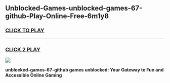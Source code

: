 
## Unblocked-Games-unblocked-games-67-github-Play-Online-Free-6m1y8
<h3>
<a href="https://premium76.site?title=unblocked-games-67-github&ref=26A">CLICK TO PLAY</a></h3>
<hr>

<h3>
<a href="https://premium76.site?title=unblocked-games-67-github&ref=26A">CLICK 2 PLAY</a>
  
</h3>

<a href="https://premium76.site?title=unblocked-games-67-github&ref=26A"><img src="https://clearcache.store/games.png"></a>


**unblocked-games-67-github games unblocked: Your Gateway to Fun and Accessible Online Gaming**
